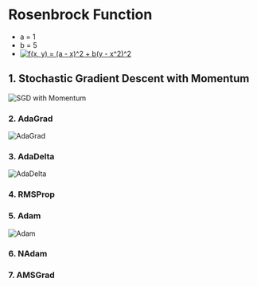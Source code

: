 # Rosenbrock Function
  - a = 1
  - b = 5
  - <a href="https://www.codecogs.com/eqnedit.php?latex=f(x,&space;y)&space;=&space;(a&space;-&space;x)^2&space;&plus;&space;b(y&space;-&space;x^2)^2" target="_blank"><img src="https://latex.codecogs.com/gif.latex?f(x,&space;y)&space;=&space;(a&space;-&space;x)^2&space;&plus;&space;b(y&space;-&space;x^2)^2" title="f(x, y) = (a - x)^2 + b(y - x^2)^2" /></a>
## 1. Stochastic Gradient Descent with Momentum
![SGD with Momentum](Momentum.gif)

### 2. AdaGrad
![AdaGrad](AdaGrad.gif)

### 3. AdaDelta
![AdaDelta](AdaDelta.gif)

### 4. RMSProp

### 5. Adam
![Adam](Adam.gif)

### 6. NAdam

### 7. AMSGrad
